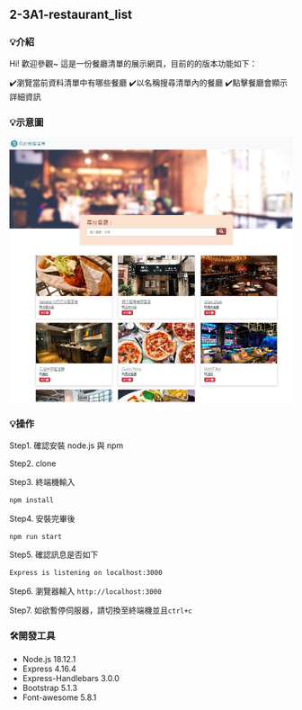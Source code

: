 ## 2-3A1-restaurant_list
### 💡介紹
Hi! 歡迎參觀~
這是一份餐廳清單的展示網頁，目前的的版本功能如下：

✔️瀏覽當前資料清單中有哪些餐廳
✔️以名稱搜尋清單內的餐廳
✔️點擊餐廳會顯示詳細資訊


### 💡示意圖
![](./public/image/screenshot.JPG)


### 💡操作
Step1. 確認安裝 node.js 與 npm

Step2. clone

Step3. 終端機輸入
```bash
npm install
```
Step4. 安裝完畢後
```bash
npm run start
```
Step5. 確認訊息是否如下
```bash
Express is listening on localhost:3000
```
Step6. 瀏覽器輸入
  `http://localhost:3000`
  
Step7. 如欲暫停伺服器，請切換至終端機並且`ctrl+c`


### 🛠️開發工具
- Node.js 18.12.1
- Express 4.16.4
- Express-Handlebars 3.0.0
- Bootstrap 5.1.3
- Font-awesome 5.8.1
